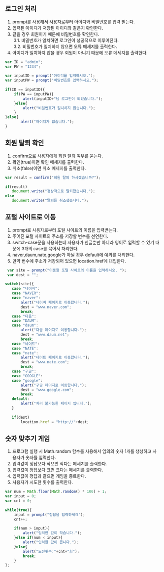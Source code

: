 ## 로그인 처리 

1. prompt를 사용해서 사용자로부터 아이디와 비밀번호를 입력 받는다.   
2. 입력된 아이디가 저장된 아이디와 같은지 확인한다.   
3. 같을 경우 회원이기 때문에 비밀번호를 확인한다.    
&nbsp;3.1. 비밀번호가 일치하면 로그인이 성공적으로 이루어진다.      
&nbsp;3.2. 비밀번호가 일치하지 않으면 오류 메세지를 출력한다.     
4. 아이디가 일치하지 않을 경우 회원이 아니기 때문에 오류 메세지를 출력한다.   
```javascript
var ID = "admin";
var PW = "1234";
   
var inputID = prompt("아이디를 입력하시오.");
var inputPW = prompt("비밀번호를 입력하시오.");
   
if(ID == inputID){
    if(PW == inputPW){
        alert(inputID+"님 로그인이 되었습니다.");
    }else{
        alert("비밀번호가 일치하지 않습니다.");
    }
}else{
       alert("아이디가 없습니다.");
}
```

## 회원 탈퇴 확인

1. confirm으로 사용자에게 회원 탈퇴 여부를 묻는다.    
2. 확인(true)이면 확인 메세지를 출력한다.    
3. 취소(false)이면 취소 메세지를 출력한다.    
```javascript
var result = confirm("회원 탈퇴 하시겠습니까?");
    
if(result)
   document.write("정상적으로 탈퇴했습니다.");
else
   document.write("탈퇴를 취소했습니다.");
```

## 포털 사이트로 이동

1. prompt로 사용자로부터 포털 사이트의 이름을 입력받는다.
2. 주어진 포털 사이트의 주소를 저장할 변수를 선언한다.
3. switch-case문을 사용하는데 사용자가 한글뿐만 아니라 영어로 입력할 수 있기 때문에 3개의 case를 묶어서 처리한다.
4. naver,daum,nate,google가 아닐 경우 default에 예외를 처리한다.
5. 만약 변수에 주소가 저장되어 있으면 location.href에 대입한다.
```javascript
 var site = prompt("이동할 포털 사이트의 이름을 입력하시오. ");
 var dest = "";
   
switch(site){
   case "네이버":
   case "NAVER":
   case "naver":
       alert("네이버 페이지로 이동합니다.");
       dest = "www.naver.com";       
       break;
   case "다음":
   case "DAUM":
   case "daum":
       alert("다음 페이지로 이동합니다.");
       dest = "www.daum.net";
       break;
   case "네이트":
   case "NATE":
   case "nate":
       alert("네이트 페이지로 이동합니다.");
       dest = "www.nate.com";
       break;
   case "구글":
   case "GOOGLE":
   case "google":
       alert("구글 페이지로 이동합니다.");
       dest = "www.google.com";
       break;
   default:
       alert("처리 불가능한 페이지 입니다.");
   }
   
   if(dest)
       location.href = "http://"+dest;   
```

## 숫자 맞추기 게임

1. 프로그램 실행 시 Math.random 함수를 사용해서 임의의 숫자 1개를 생성하고 사용자가 숫자를 입력한다.
2. 입력값이 정답보다 작으면 작다는 메세지를 출력한다.
3. 입력값이 정답보다 크면 크다는 메세지를 출력한다.
4. 입력값이 정답과 같으면 게임을 종료한다.
5. 사용자가 시도한 횟수를 출력한다.
```javascript
var num = Math.floor(Math.random() * 100) + 1;
var input = 0;
var cnt = 0;
 
while(true){
    input = prompt("정답을 입력하세요");
    cnt++;
       
    if(num > input){
        alert("입력한 값이 작습니다.");            
    }else if(num < input){
        alert("입력한 값이 큽니다.");
    }else{ 
        alert("도전횟수:"+cnt+"회");
        break;
    }
};
```
